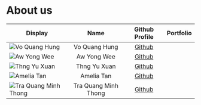 # About us

Display | Name | Github Profile | Portfolio 
--------|:----:|:--------------:|:---------:
![Vo Quang Hung](https://via.placeholder.com/100.png?text=Photo) | Vo Quang Hung | [Github](https://github.com/hungvo0603) | 
![Aw Yong Wee](https://via.placeholder.com/100.png?text=Photo) | Aw Yong Wee | [Github](https://github.com/) |  
![Thng Yu Xuan](https://via.placeholder.com/100.png?text=Photo) | Thng Yu Xuan | [Github](https://github.com/) | 
![Amelia Tan](https://via.placeholder.com/100.png?text=Photo) | Amelia Tan | [Github](https://github.com/AmeliaTYR) | 
![Tra Quang Minh Thong](https://via.placeholder.com/100.png?text=Photo) | Tra Quang Minh Thong | [Github](https://github.com/Promethees) |

